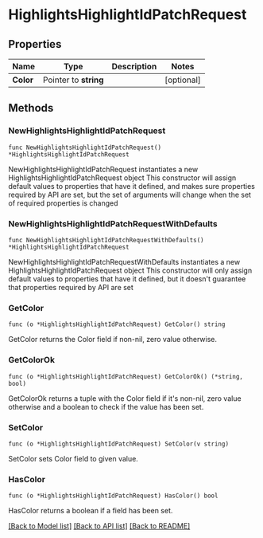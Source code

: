 # HighlightsHighlightIdPatchRequest

## Properties

Name | Type | Description | Notes
------------ | ------------- | ------------- | -------------
**Color** | Pointer to **string** |  | [optional] 

## Methods

### NewHighlightsHighlightIdPatchRequest

`func NewHighlightsHighlightIdPatchRequest() *HighlightsHighlightIdPatchRequest`

NewHighlightsHighlightIdPatchRequest instantiates a new HighlightsHighlightIdPatchRequest object
This constructor will assign default values to properties that have it defined,
and makes sure properties required by API are set, but the set of arguments
will change when the set of required properties is changed

### NewHighlightsHighlightIdPatchRequestWithDefaults

`func NewHighlightsHighlightIdPatchRequestWithDefaults() *HighlightsHighlightIdPatchRequest`

NewHighlightsHighlightIdPatchRequestWithDefaults instantiates a new HighlightsHighlightIdPatchRequest object
This constructor will only assign default values to properties that have it defined,
but it doesn't guarantee that properties required by API are set

### GetColor

`func (o *HighlightsHighlightIdPatchRequest) GetColor() string`

GetColor returns the Color field if non-nil, zero value otherwise.

### GetColorOk

`func (o *HighlightsHighlightIdPatchRequest) GetColorOk() (*string, bool)`

GetColorOk returns a tuple with the Color field if it's non-nil, zero value otherwise
and a boolean to check if the value has been set.

### SetColor

`func (o *HighlightsHighlightIdPatchRequest) SetColor(v string)`

SetColor sets Color field to given value.

### HasColor

`func (o *HighlightsHighlightIdPatchRequest) HasColor() bool`

HasColor returns a boolean if a field has been set.


[[Back to Model list]](../README.md#documentation-for-models) [[Back to API list]](../README.md#documentation-for-api-endpoints) [[Back to README]](../README.md)


